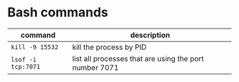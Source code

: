 # Bash commands

command | description
-- | --
`kill -9 15532` | kill the process by PID
`lsof -i tcp:7071` | list all processes that are using the port number 7071
